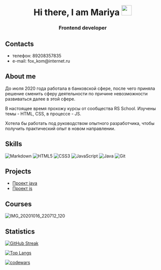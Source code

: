 <h1 align="center">Hi there, I am Mariya
<img src="https://github.com/blackcater/blackcater/raw/main/images/Hi.gif" height="33"/></h1>
<h3 align="center">Frontend developer</h3>



<h2>Contacts</h2>
<ul>
 <li>телефон: 89208357835</li>
 <li>e-mail: fox_kom@internet.ru<br></li>
</ul>



<h2>About me</h2>
<p>До июля 2020 года работала в банковской сфере, после чего приняла решение сменить сферу деятельности по причине невозможности развиваться далее в этой сфере.</p>
<p>В настоящее время прохожу курсы от сообщества RS School. Изучены темы - HTML, CSS, в процессе - JS.</p>
<p>Хотела бы работать под руководством опытного разработчика, чтобы получить практический опыт в новом направлении.</p>



<h2>Skills</h2>

![Markdown](https://img.shields.io/badge/markdown-%23000000.svg?style=for-the-badge&logo=markdown&logoColor=white)
![HTML5](https://img.shields.io/badge/html5-%23E34F26.svg?style=for-the-badge&logo=html5&logoColor=white)
![CSS3](https://img.shields.io/badge/css3-%231572B6.svg?style=for-the-badge&logo=css3&logoColor=white)</li>
![JavaScript](https://img.shields.io/badge/javascript-%23323330.svg?style=for-the-badge&logo=javascript&logoColor=%23F7DF1E)
![Java](https://img.shields.io/badge/java-%23ED8B00.svg?style=for-the-badge&logo=java&logoColor=white)
![Git](https://img.shields.io/badge/git-%23F05033.svg?style=for-the-badge&logo=git&logoColor=white)



<h2>Projects</h2>
<ul>
 <li><a href="https://tutorappkurilsk.herokuapp.com/">Проект java</a></li>
 <li><a href="https://rolling-scopes-school.github.io/fox1206-JSFEPRESCHOOL/portfolio/">Проект js</a></li>
</ul>



<h2>Courses</h2>

<!-- ![Комардина Мария Олеговна (2)-3](https://user-images.githubusercontent.com/96116756/152807771-2229d153-05c4-451a-94a6-f72f76f448fd.png)

![Комардина Мария Олеговна (2)-4](https://user-images.githubusercontent.com/96116756/152807832-277256ee-f304-4f26-a916-a7bc2ff98a59.png) -->

![IMG_20201016_220712_120](https://user-images.githubusercontent.com/96116756/152805876-f3c7f648-a52e-450e-a4da-546ff2be364d.png)



<h2>Statistics</h2>

[![GitHub Streak](http://github-readme-streak-stats.herokuapp.com?user=fox1206&theme=tokyonight_duo&hide_border=%D0%B8%D1%81%D1%82%D0%B8%D0%BD%D0%BD%D1%8B%D0%B9&date_format=%5BY%20%5DM%20j)](https://git.io/streak-stats)

[![Top Langs](https://github-readme-stats.vercel.app/api/top-langs/?username=anuraghazra)](https://github.com/anuraghazra/github-readme-stats)

[![codewars](https://www.codewars.com/users/fox1206/badges/large)](https://www.codewars.com/users/fox1206)   














<!--
**fox1206/fox1206** is a ✨ _special_ ✨ repository because its `README.md` (this file) appears on your GitHub profile.

Here are some ideas to get you started:

- 🔭 I’m currently working on ...
- 🌱 I’m currently learning ...
- 👯 I’m looking to collaborate on ...
- 🤔 I’m looking for help with ...
- 💬 Ask me about ...
- 📫 How to reach me: ...
- 😄 Pronouns: ...
- ⚡ Fun fact: ...
-->
